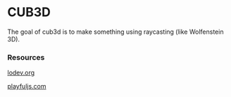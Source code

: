# CUB3D
The goal of cub3d is to make something using raycasting (like Wolfenstein 3D).
### Resources
[lodev.org](https://lodev.org/cgtutor/raycasting.html)

[playfuljs.com](http://www.playfuljs.com/a-first-person-engine-in-265-lines/)
